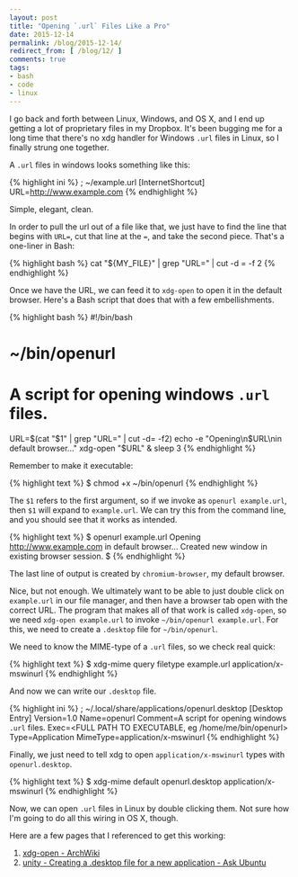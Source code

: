 ```yaml
---
layout: post
title: "Opening `.url` Files Like a Pro"
date: 2015-12-14
permalink: /blog/2015-12-14/
redirect_from: [ /blog/12/ ]
comments: true
tags:
- bash
- code
- linux
---
```


I go back and forth between Linux, Windows, and OS X, and I end up getting a lot of proprietary files in my Dropbox.
It's been bugging me for a long time that there's no xdg handler for Windows `.url` files in Linux, so I finally strung one together.

<!--break-->

A `.url` files in windows looks something like this:

{% highlight ini %}
; ~/example.url
[InternetShortcut]
URL=http://www.example.com
{% endhighlight %}

Simple, elegant, clean.

In order to pull the url out of a file like that, we just have to find the line that begins with `URL=`, cut that line at the `=`, and take the second piece.
That's a one-liner in Bash:

{% highlight bash %}
cat "${MY_FILE}" | grep "URL=" | cut -d = -f 2
{% endhighlight %}

Once we have the URL, we can feed it to `xdg-open` to open it in the default browser.
Here's a Bash script that does that with a few embellishments.

{% highlight bash %}
#!/bin/bash
# ~/bin/openurl
# A script for opening windows `.url` files.

URL=$(cat "$1" | grep "URL=" | cut -d= -f2)
echo -e "Opening\n$URL\nin default browser..."
xdg-open "$URL" & sleep 3
{% endhighlight %}

Remember to make it executable:

{% highlight text %}
$ chmod +x ~/bin/openurl
{% endhighlight %}

The `$1` refers to the first argument, so if we invoke as `openurl example.url`, then `$1` will expand to `example.url`.
We can try this from the command line, and you should see that it works as intended.

{% highlight text %}
$ openurl example.url
Opening
http://www.example.com
in default browser...
Created new window in existing browser session.
$
{% endhighlight %}

The last line of output is created by `chromium-browser`, my default browser.

Nice, but not enough.
We ultimately want to be able to just double click on `example.url` in our file manager, and then have a browser tab open with the correct URL.
The program that makes all of that work is called `xdg-open`, so we need `xdg-open example.url` to invoke `~/bin/openurl example.url`.
For this, we need to create a `.desktop` file for `~/bin/openurl`.

We need to know the MIME-type of a `.url` files, so we check real quick:

{% highlight text %}
$ xdg-mime query filetype example.url
application/x-mswinurl
{% endhighlight %}

And now we can write our `.desktop` file.

{% highlight ini %}
; ~/.local/share/applications/openurl.desktop
[Desktop Entry]
Version=1.0
Name=openurl
Comment=A script for opening windows `.url` files.
Exec=<FULL PATH TO EXECUTABLE, eg /home/me/bin/openurl>
Type=Application
MimeType=application/x-mswinurl
{% endhighlight %}

Finally, we just need to tell xdg to open `application/x-mswinurl` types with `openurl.desktop`.

{% highlight text %}
$ xdg-mime default openurl.desktop application/x-mswinurl
{% endhighlight %}

Now, we can open `.url` files in Linux by double clicking them.
Not sure how I'm going to do all this wiring in OS X, though.

Here are a few pages that I referenced to get this working:

1. [xdg-open - ArchWiki](http://wiki.archlinux.org/index.php/Xdg-open)
2. [unity - Creating a .desktop file for a new application - Ask Ubuntu](http://askubuntu.com/questions/281293/creating-a-desktop-file-for-a-new-application)
